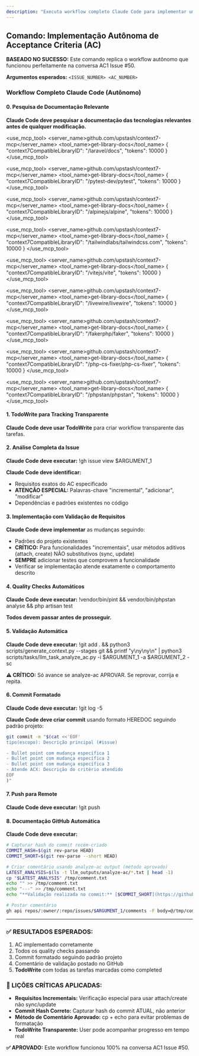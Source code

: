 ```yaml
---
description: "Executa workflow completo Claude Code para implementar um AC específico autonomamente"
---
```


## Comando: Implementação Autônoma de Acceptance Criteria (AC)

**BASEADO NO SUCESSO:** Este comando replica o workflow autônomo que funcionou perfeitamente na conversa AC1 Issue #50.

**Argumentos esperados:** `<ISSUE_NUMBER> <AC_NUMBER>`

### **Workflow Completo Claude Code (Autônomo)**

#### 0. **Pesquisa de Documentação Relevante**
**Claude Code deve pesquisar a documentação das tecnologias relevantes antes de qualquer modificação.**

<use_mcp_tool>
<server_name>github.com/upstash/context7-mcp</server_name>
<tool_name>get-library-docs</tool_name>
<arguments>
{
  "context7CompatibleLibraryID": "/laravel/docs",
  "tokens": 10000
}
</arguments>
</use_mcp_tool>

<use_mcp_tool>
<server_name>github.com/upstash/context7-mcp</server_name>
<tool_name>get-library-docs</tool_name>
<arguments>
{
  "context7CompatibleLibraryID": "/pytest-dev/pytest",
  "tokens": 10000
}
</arguments>
</use_mcp_tool>

<use_mcp_tool>
<server_name>github.com/upstash/context7-mcp</server_name>
<tool_name>get-library-docs</tool_name>
<arguments>
{
  "context7CompatibleLibraryID": "/alpinejs/alpine",
  "tokens": 10000
}
</arguments>
</use_mcp_tool>

<use_mcp_tool>
<server_name>github.com/upstash/context7-mcp</server_name>
<tool_name>get-library-docs</tool_name>
<arguments>
{
  "context7CompatibleLibraryID": "/tailwindlabs/tailwindcss.com",
  "tokens": 10000
}
</arguments>
</use_mcp_tool>

<use_mcp_tool>
<server_name>github.com/upstash/context7-mcp</server_name>
<tool_name>get-library-docs</tool_name>
<arguments>
{
  "context7CompatibleLibraryID": "/vitejs/vite",
  "tokens": 10000
}
</arguments>
</use_mcp_tool>

<use_mcp_tool>
<server_name>github.com/upstash/context7-mcp</server_name>
<tool_name>get-library-docs</tool_name>
<arguments>
{
  "context7CompatibleLibraryID": "/livewire/livewire",
  "tokens": 10000
}
</arguments>
</use_mcp_tool>

<use_mcp_tool>
<server_name>github.com/upstash/context7-mcp</server_name>
<tool_name>get-library-docs</tool_name>
<arguments>
{
  "context7CompatibleLibraryID": "/fakerphp/faker",
  "tokens": 10000
}
</arguments>
</use_mcp_tool>

<use_mcp_tool>
<server_name>github.com/upstash/context7-mcp</server_name>
<tool_name>get-library-docs</tool_name>
<arguments>
{
  "context7CompatibleLibraryID": "/php-cs-fixer/php-cs-fixer",
  "tokens": 10000
}
</arguments>
</use_mcp_tool>

<use_mcp_tool>
<server_name>github.com/upstash/context7-mcp</server_name>
<tool_name>get-library-docs</tool_name>
<arguments>
{
  "context7CompatibleLibraryID": "/phpstan/phpstan",
  "tokens": 10000
}
</arguments>
</use_mcp_tool>


#### 1. **TodoWrite para Tracking Transparente**
**Claude Code deve usar TodoWrite** para criar workflow transparente das tarefas.

#### 2. **Análise Completa da Issue**
**Claude Code deve executar:**
!gh issue view $ARGUMENT_1

**Claude Code deve identificar:**
- Requisitos exatos do AC especificado
- **ATENÇÃO ESPECIAL:** Palavras-chave "incremental", "adicionar", "modificar"
- Dependências e padrões existentes no código

#### 3. **Implementação com Validação de Requisitos**
**Claude Code deve implementar** as mudanças seguindo:
- Padrões do projeto existentes
- **CRÍTICO:** Para funcionalidades "incrementais", usar métodos aditivos (attach, create) NÃO substitutivos (sync, update)
- **SEMPRE** adicionar testes que comprovem a funcionalidade
- Verificar se implementação atende exatamente o comportamento descrito

#### 4. **Quality Checks Automáticos**
**Claude Code deve executar:**
!vendor/bin/pint && vendor/bin/phpstan analyse && php artisan test

**Todos devem passar antes de prosseguir.**

#### 5. **Validação Automática**
**Claude Code deve executar:**
!git add . && python3 scripts/generate_context.py --stages git && printf "y\ny\ny\n" | python3 scripts/tasks/llm_task_analyze_ac.py -i $ARGUMENT_1 -a $ARGUMENT_2 -sc

**⚠️ CRÍTICO:** Só avance se analyze-ac APROVAR. Se reprovar, corrija e repita.

#### 6. **Commit Formatado**
**Claude Code deve executar:**
!git log -5

**Claude Code deve criar commit** usando formato HEREDOC seguindo padrão projeto:
```bash
git commit -m "$(cat <<'EOF'
tipo(escopo): Descrição principal (#issue)

- Bullet point com mudança específica 1
- Bullet point com mudança específica 2
- Bullet point com mudança específica 3
- Atende ACX: Descrição do critério atendido
EOF
)"
```

#### 7. **Push para Remote**
**Claude Code deve executar:**
!git push

#### 8. **Documentação GitHub Automática**
**Claude Code deve executar:**
```bash
# Capturar hash do commit recém-criado
COMMIT_HASH=$(git rev-parse HEAD)
COMMIT_SHORT=$(git rev-parse --short HEAD)

# Criar comentário usando analyze-ac output (método aprovado)
LATEST_ANALYSIS=$(ls -t llm_outputs/analyze-ac/*.txt | head -1)
cp "$LATEST_ANALYSIS" /tmp/comment.txt
echo "" >> /tmp/comment.txt
echo "---" >> /tmp/comment.txt
echo "**Validação realizada no commit:** [$COMMIT_SHORT](https://github.com/ime-usp-br/8thBCSMIF/commit/$COMMIT_HASH)" >> /tmp/comment.txt

# Postar comentário
gh api repos/:owner/:repo/issues/$ARGUMENT_1/comments -F body=@/tmp/comment.txt
```

---

### **✅ RESULTADOS ESPERADOS:**
1. AC implementado corretamente
2. Todos os quality checks passando
3. Commit formatado seguindo padrão projeto
4. Comentário de validação postado no GitHub
5. **TodoWrite** com todas as tarefas marcadas como completed

### **🔴 LIÇÕES CRÍTICAS APLICADAS:**
- **Requisitos Incrementais:** Verificação especial para usar attach/create não sync/update
- **Commit Hash Correto:** Capturar hash do commit ATUAL, não anterior
- **Método de Comentário Aprovado:** cp + echo para evitar problemas de formatação
- **TodoWrite Transparente:** User pode acompanhar progresso em tempo real

**✅ APROVADO:** Este workflow funcionou 100% na conversa AC1 Issue #50.
